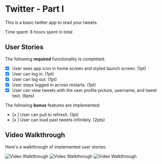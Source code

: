 # Twitter - Part I

This is a basic twitter app to read your tweets.

Time spent: 8 hours spent in total

## User Stories

The following **required** functionality is completed:

- [x] User sees app icon in home screen and styled launch screen. (1pt)
- [x] User can log in. (1pt)
- [x] User can log out. (1pt)
- [x] User stays logged in across restarts. (1pt)
- [x] User can view tweets with the user profile picture, username, and tweet text. (6pts)

The following **bonus** features are implemented:

- [x ] User can pull to refresh. (1pt)
- [x ] User can load past tweets infinitely. (2pts)

## Video Walkthrough

Here's a walkthrough of implemented user stories:

<img src='https://imgur.com/Sil58QU.gif' title='Video Walkthrough' width='' alt='Video Walkthrough' />
<img src='https://imgur.com/M9qijSt.gif' title='Video Walkthrough' width='' alt='Video Walkthrough' />
<img src='https://imgur.com/HNQcFnm.gif' title='Video Walkthrough' width='' alt='Video Walkthrough' />
